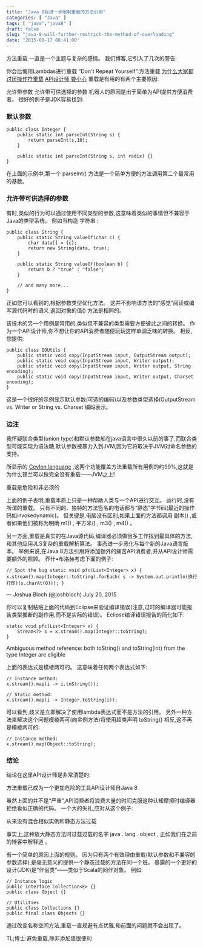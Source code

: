 ```yaml
---
title: "Java 8将进一步限制重载的方法引用"
categories: [ "Java" ]
tags: [ "java","java8" ]
draft: false
slug: "java-8-will-further-restrict-the-method-of-overloading"
date: "2015-08-17 08:41:00"
---
```


方法重载 一直是一个主题与复杂的感情。 我们博客,它引入了几次的警告:

你会后悔用Lambdas进行重载
“Don't Repeat Yourself”:方法重载
[为什么大家都讨厌操作符重载](http://blog.jooq.org/2014/02/10/why-everyone-hates-operator-overloading/)
[API设计师,要小心](http://blog.jooq.org/2014/05/16/java-8-friday-api-designers-be-careful/)
重载是有用的有两个主要原因:

允许带参数
允许带可供选择的参数
机器人的原因是出于简单为API提供方便消费者。 很好的例子是JDK容易找到:

### 默认参数

    public class Integer {
        public static int parseInt(String s) {
            return parseInt(s,10);
        }
    
        public static int parseInt(String s, int radix) {}
    }

在上面的示例中,第一个 parseInt() 方法是一个简单方便的方法调用第二个最常用的基数。

<!--more-->

### 允许带可供选择的参数

有时,类似的行为可以通过使用不同类型的参数,这意味着类似的事情但不兼容于Java的类型系统。 例如当构造 字符串 :

    public class String {
        public static String valueOf(char c) {
            char data[] = {c};
            return new String(data, true);
        }
    
        public static String valueOf(boolean b) {
            return b ? "true" : "false";
        }
    
        // and many more...
    }

正如您可以看到的,根据参数类型优化方法。 这并不影响该方法的“感觉”阅读或编写源代码时的语义 返回对象的值() 方法是相同的。

该技术的另一个用例是常用的,类似但不兼容的类型需要方便彼此之间的转换。 作为一个API设计师,你不想让你的API消费者随便玩玩这样单调乏味的转换。 相反,您提供:

    public class IOUtils {
        public static void copy(InputStream input, OutputStream output);
        public static void copy(InputStream input, Writer output);
        public static void copy(InputStream input, Writer output, String encoding);
        public static void copy(InputStream input, Writer output, Charset encoding);
    }

这是一个很好的示例显示默认参数(可选的编码)以及参数类型选择(OutputStream vs. Writer or String vs. Charset 编码表示。


### 边注

我怀疑联合类型(union type)和默认参数船在java语言中很久以前的事了,而联合类型可能实现为语法糖,默认参数被暴力入到JVM,因为它将取决于JVM对命名参数的支持。

所显示的  [Ceylon language](http://blog.jooq.org/2013/12/03/top-10-ceylon-language-features-i-wish-we-had-in-java/) ,这两个功能覆盖方法重载所有用例的约99%,这就是为什么锡兰可以做完全没有重载——JVM之上!

重载是危险和非必须的

上面的例子表明,重载本质上只是一种帮助人类与一个API进行交互。 运行时,没有所谓的重载。 只有不同的、独特的方法签名的电话都与“静态”字节码(最近的操作码如invokedynamic)。 但关键是,电脑没有区别,如果上面的方法都调用 副本() ,或者如果他们被称为明确 m1() , 平方米() , m3() , m4() 。

另一方面,重载是真实的在Java源代码,编译器必须做很多工作找到最具体的方法,和其他应用JLS复杂的重载解析算法。 事态进一步恶化与每个新的Java语言版本。 举例来说,在Java 8方法引用将添加额外的痛苦API消费者,并从API设计师需要额外的照顾。 乔什•布洛赫考虑下面的例子:

    // Spot the bug static void pfc(List<Integer> x) { x.stream().map(Integer::toString).forEach( s -> System.out.println(换行打印)(s.charAt(0))); }

— Joshua Bloch (@joshbloch) July 20, 2015

你可以复制粘贴上面的代码到Eclipse来验证编译错误(注意,过时的编译器可能报告类型推断的副作用,而不是实际的错误)。 Eclipse编译错误报告的简化如下:

    static void pfc(List<Integer> x) {
        Stream<?> s = x.stream().map(Integer::toString);
    }

Ambiguous method reference: both toString() and 
toString(int) from the type Integer are eligible

上面的表达式是模棱两可的。 这意味着任何两个表达式如下:

    // Instance method:
    x.stream().map(i -> i.toString());
    
    // Static method:
    x.stream().map(i -> Integer.toString(i));

可以看到,歧义是立即解决了使用lambda表达式而不是方法的引用。 另外一种方法来解决这个问题模棱两可(向实例方法)将使用超类声明 toString() 相反,这不再是模棱两可的:

    // Instance method:
    x.stream().map(Object::toString);

### 结论

结论在这里API设计师是非常清楚的:

方法重载已成为一个更加危险的工具API设计师自Java 8

虽然上面的并不是“严重”,API消费者将浪费大量的时间克服这种认知摩擦时编译器拒绝看似正确的代码。 一个大的失礼,应对从这个例子:

从来没有混合相似实例和静态方法过载

事实上,这种放大静态方法时过载过载的名字 java . lang . object , 正如我们在之前的博客中解释道 。

有一个简单的原因上面的规则。 因为只有两个有效理由重载(默认参数和不兼容的参数选择),是毫无意义的提供一个静态过载的方法在同一个班。 暴露的一个更好的设计(JDK)是“伴侣类”——类似于Scala的同伴对象。 例如:

    // Instance logic
    public interface Collection<E> {}
    public class Object {}
    
    // Utilities
    public class Collections {}
    public final class Objects {}

通过改变名称空间方法,重载一直规避有点优雅,和前面的问题就不会出现了。

TL;博士:避免重载,除非添加值很便利
